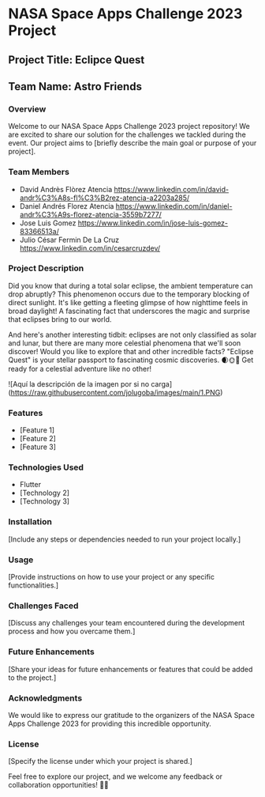 # NASA Space Apps Challenge 2023 Project

## Project Title: Eclipce Quest

## Team Name: Astro Friends

### Overview
Welcome to our NASA Space Apps Challenge 2023 project repository! We are excited to share our solution for the challenges we tackled during the event. Our project aims to [briefly describe the main goal or purpose of your project].

### Team Members
- David Andrès Flòrez Atencia https://www.linkedin.com/in/david-andr%C3%A8s-fl%C3%B2rez-atencia-a2203a285/
- Daniel Andrés Florez Atencia https://www.linkedin.com/in/daniel-andr%C3%A9s-florez-atencia-3559b7277/
- Jose Luis Gomez https://www.linkedin.com/in/jose-luis-gomez-83366513a/
- Julio César Fermin De La Cruz https://www.linkedin.com/in/cesarcruzdev/

### Project Description

Did you know that during a total solar eclipse, the ambient temperature can drop abruptly? This phenomenon occurs due to the temporary blocking of direct sunlight. It's like getting a fleeting glimpse of how nighttime feels in broad daylight! A fascinating fact that underscores the magic and surprise that eclipses bring to our world.

And here's another interesting tidbit: eclipses are not only classified as solar and lunar, but there are many more celestial phenomena that we'll soon discover! Would you like to explore that and other incredible facts? "Eclipse Quest" is your stellar passport to fascinating cosmic discoveries. 🌒🌞🔭 Get ready for a celestial adventure like no other!

<span>![</span><span>Aquí la descripción de la imagen por si no carga</span><span>]</span><span>(</span><span>https://raw.githubusercontent.com/jolugoba/images/main/1.PNG</span><span>)</span>

### Features
- [Feature 1]
- [Feature 2]
- [Feature 3]

### Technologies Used
- Flutter
- [Technology 2]
- [Technology 3]

### Installation
[Include any steps or dependencies needed to run your project locally.]

### Usage
[Provide instructions on how to use your project or any specific functionalities.]

### Challenges Faced
[Discuss any challenges your team encountered during the development process and how you overcame them.]

### Future Enhancements
[Share your ideas for future enhancements or features that could be added to the project.]

### Acknowledgments
We would like to express our gratitude to the organizers of the NASA Space Apps Challenge 2023 for providing this incredible opportunity.

### License
[Specify the license under which your project is shared.]

Feel free to explore our project, and we welcome any feedback or collaboration opportunities! 🚀✨
